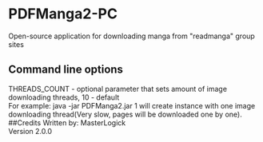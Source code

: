 # PDFManga2-PC
Open-source application for downloading manga from "readmanga" group sites
## Command line options
THREADS_COUNT - optional parameter that sets amount of image downloading threads, 10 - default
<br>
For example: java -jar PDFManga2.jar 1 will create instance with one image downloading thread(Very slow, pages will be downloaded one by one).
##Credits
Written by: MasterLogick
<br>
Version 2.0.0